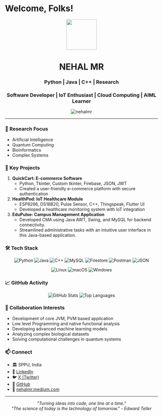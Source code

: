# Welcome, Folks!
<div id="header" align="center">
  <img src="https://media.giphy.com/media/M9gbBd9nbDrOTu1Mqx/giphy.gif" width="100"/>
</div>
<h1 align="center"> NEHAL MR </h1>
<h3 align="center"> Python | Java | C++ | Research </h3>
<h3 align="center"> Software Developer | IoT Enthusiast | Cloud Computing | AIML Learner </h3>
<p align="center">
  <img src="https://komarev.com/ghpvc/?username=yourusername&label=Profile%20views&color=0e75b6&style=flat" alt="nehalmr" />
</p>

---
 
### 🔬 Research Focus
- Artificial Intelligence
- Quantum Computing
- Bioinformatics
- Complex Systems

### 🧠 Key Projects
1. **QuickCart: E-commerce Software**
   - Python, Tkinter, Custom tkinter, Firebase, JSON, JWT
   - Created a user-friendly e-commerce platform with secure authentication
2. **HealthPod: IoT Healthcare Module**
   - ESP8266, DS18B20, Pulse Sensor, C++, Thingspeak, Flutter UI
   - Developed a healthcare monitoring system with IoT integration
3. **EduPulse: Campus Management Application**
   - Developed CMA using Java AWT, Swing, and MySQL for backend connectivity.
   - Streamlined administrative tasks with an intuitive user interface in this Java-based application.

### 🛠️ Tech Stack
<p align="center">
  <img src="https://img.shields.io/badge/Python-3776AB?style=for-the-badge&logo=python&logoColor=white" alt="Python">
  <img src="https://img.shields.io/badge/Java-ED8B00?style=for-the-badge&logo=java&logoColor=white" alt="Java">
  <img src="https://img.shields.io/badge/C++-00599C?style=for-the-badge&logo=c%2B%2B&logoColor=white" alt="C++">
  <img src="https://img.shields.io/badge/MySQL-4479A1?style=for-the-badge&logo=mysql&logoColor=white" alt="MySQL">
  <img src="https://img.shields.io/badge/Firestore-FFCA28?style=for-the-badge&logo=firebase&logoColor=black" alt="Firestore">
  <img src="https://img.shields.io/badge/Postman-FF6C37?style=for-the-badge&logo=postman&logoColor=white" alt="Postman">
  <img src="https://img.shields.io/badge/JSON-000000?style=for-the-badge&logo=json&logoColor=white" alt="JSON">
</p>
<p align="center">
  <img src="https://img.shields.io/badge/Linux-FCC624?style=for-the-badge&logo=linux&logoColor=black" alt="Linux">
  <img src="https://img.shields.io/badge/macOS-000000?style=for-the-badge&logo=apple&logoColor=white" alt="macOS">
  <img src="https://img.shields.io/badge/Windows-0078D6?style=for-the-badge&logo=windows&logoColor=white" alt="Windows"> 
</p>

### 📈 GitHub Activity
<div>
<p align="center">
  <img src="https://github-readme-stats.vercel.app/api?username=nehalmr&show_icons=true&theme=dark" alt="GitHub Stats" />
  <img src="https://github-readme-stats.vercel.app/api/top-langs/?username=nehalmr&layout=compact&theme=dark" alt="Top Languages" />
</p>
</div>

### 🤝 Collaboration Interests
- Development of core JVM, PVM based application
- Low level Programming and native functional analysis
- Developing advanced machine learning models
- Analyzing complex biological datasets
- Solving computational challenges in quantum systems

### 📫 Connect
- 🏛️ SPPU, India
- 🔗 [LinkedIn](https://www.linkedin.com/in/nehalmr/)
- 🐦 [X (Twitter)](https://twitter.com/nehalmr08)
- 🐙 [GitHub](https://github.com/nehalmr)
- 🔖 [nehalmr.medium.com](https://nehalmr.medium.com/)

---
<div align="center">
  <i>"Turning ideas into code, one line at a time."</i><br>
  <i>"The science of today is the technology of tomorrow." - Edward Teller</i>
  
</div>
